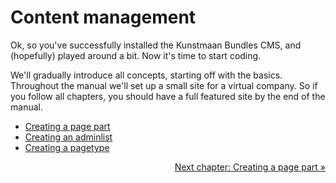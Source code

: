 # Content management

Ok, so you've successfully installed the Kunstmaan Bundles CMS, and (hopefully) played around a bit. Now it's time to start coding.

We'll gradually introduce all concepts, starting off with the basics. Throughout the manual we'll set up a small site for a virtual company. So if you follow all chapters, you should have a full featured site by the end of the manual.

* [Creating a page part](./04-01-creating-a-page-part.md)
* [Creating an adminlist](./04-02-creating-an-adminlist.md)
* [Creating a pagetype](./04-03-creating-a-pagetype.md)

<p align="right"><a href="./04-01-creating-a-page-part.md">Next chapter: Creating a page part &raquo;</a></p>
